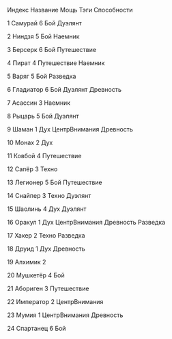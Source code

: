 Индекс Название Мощь
Тэги
Способности

1 Самурай 6
Бой Дуэлянт

2 Ниндзя 5
Бой Наемник

3 Берсерк 6
Бой Путешествие

4 Пират 4
Путешествие Наемник

5 Варяг 5
Бой Разведка

6 Гладиатор 6
Бой Дуэлянт Древность

7 Асассин 3
Наемник

8 Рыцарь 5
Бой Дуэлянт

9 Шаман 1 
Дух ЦентрВнимания Древность

10 Монах 2 
Дух

11 Ковбой 4
Путешествие

12 Сапёр 3
Техно

13 Легионер 5
Бой Путешествие

14 Снайпер 3
Техно Дуэлянт

15 Шаолинь 4 
Дух Дуэлянт

16 Оракул 1 
Дух ЦентрВнимания Древность Разведка

17 Хакер 2
Техно Разведка

18 Друид 1 
Дух Древность

19 Алхимик 2

20 Мушкетёр 4
Бой

21 Абориген 3
Путешествие

22 Император 2 
ЦентрВнимания

23 Мумия 1 
ЦентрВнимания Древность

24 Спартанец 6
Бой
